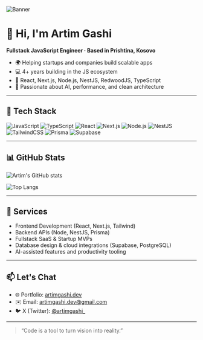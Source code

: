 ![Banner](https://github.com/gashiartim/gashiartim/assets/banner.png)

# 👋 Hi, I'm Artim Gashi

**Fullstack JavaScript Engineer · Based in Prishtina, Kosovo**

- 🌍 Helping startups and companies build scalable apps
- 💻 4+ years building in the JS ecosystem
- 🔧 React, Next.js, Node.js, NestJS, RedwoodJS, TypeScript
- 🧠 Passionate about AI, performance, and clean architecture

---

## 🔧 Tech Stack

![JavaScript](https://img.shields.io/badge/-JavaScript-black?style=flat-square&logo=javascript)
![TypeScript](https://img.shields.io/badge/-TypeScript-3178C6?style=flat-square&logo=typescript&logoColor=white)
![React](https://img.shields.io/badge/-React-61DAFB?style=flat-square&logo=react&logoColor=white)
![Next.js](https://img.shields.io/badge/-Next.js-000?style=flat-square&logo=next.js)
![Node.js](https://img.shields.io/badge/-Node.js-339933?style=flat-square&logo=node.js&logoColor=white)
![NestJS](https://img.shields.io/badge/-NestJS-E0234E?style=flat-square&logo=nestjs&logoColor=white)
![TailwindCSS](https://img.shields.io/badge/-Tailwind-06B6D4?style=flat-square&logo=tailwind-css)
![Prisma](https://img.shields.io/badge/-Prisma-2D3748?style=flat-square&logo=prisma)
![Supabase](https://img.shields.io/badge/-Supabase-3ECF8E?style=flat-square&logo=supabase)

---

## 📊 GitHub Stats

![Artim's GitHub stats](https://github-readme-stats.vercel.app/api?username=gashiartim&show_icons=true&theme=tokyonight)

![Top Langs](https://github-readme-stats.vercel.app/api/top-langs/?username=gashiartim&layout=compact&theme=tokyonight)

---

## 🧩 Services

- Frontend Development (React, Next.js, Tailwind)
- Backend APIs (Node, NestJS, Prisma)
- Fullstack SaaS & Startup MVPs
- Database design & cloud integrations (Supabase, PostgreSQL)
- AI-assisted features and productivity tooling

---

## 📫 Let's Chat

- 🌐 Portfolio: [artimgashi.dev](https://www.artimgashi.dev)
- ✉️ Email: [artimgashi.dev@gmail.com](mailto:artimgashi.dev@gmail.com)
- 🐦 X (Twitter): [@artimgashi_](https://twitter.com/artimgashi_)

---

> “Code is a tool to turn vision into reality.”
